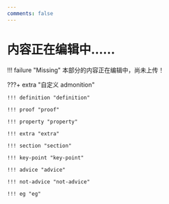 ```yaml
---
comments: false
---
```


# 内容正在编辑中……

!!! failure "Missing"
    本部分的内容正在编辑中，尚未上传！

???+ extra "自定义 admonition"

    !!! definition "definition"

    !!! proof "proof"

    !!! property "property"

    !!! extra "extra"

    !!! section "section"

    !!! key-point "key-point"

    !!! advice "advice"

    !!! not-advice "not-advice"

    !!! eg "eg"
